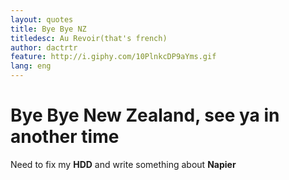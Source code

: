 ```yaml
---
layout: quotes
title: Bye Bye NZ
titledesc: Au Revoir(that's french)
author: dactrtr
feature: http://i.giphy.com/10PlnkcDP9aYms.gif
lang: eng
---
```


# Bye Bye New Zealand, see ya in another time

Need to fix my **HDD** and write something about **Napier**
